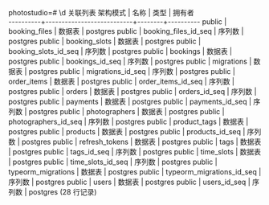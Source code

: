 photostudio=# \d
                         关联列表
 架构模式 |           名称            |  类型  |  拥有者  
----------+---------------------------+--------+----------
 public   | booking_files             | 数据表 | postgres
 public   | booking_files_id_seq      | 序列数 | postgres
 public   | booking_slots             | 数据表 | postgres
 public   | booking_slots_id_seq      | 序列数 | postgres
 public   | bookings                  | 数据表 | postgres
 public   | bookings_id_seq           | 序列数 | postgres
 public   | migrations                | 数据表 | postgres
 public   | migrations_id_seq         | 序列数 | postgres
 public   | order_items               | 数据表 | postgres
 public   | order_items_id_seq        | 序列数 | postgres
 public   | orders                    | 数据表 | postgres
 public   | orders_id_seq             | 序列数 | postgres
 public   | payments                  | 数据表 | postgres
 public   | payments_id_seq           | 序列数 | postgres
 public   | photographers             | 数据表 | postgres
 public   | photographers_id_seq      | 序列数 | postgres
 public   | product_tags              | 数据表 | postgres
 public   | products                  | 数据表 | postgres
 public   | products_id_seq           | 序列数 | postgres
 public   | refresh_tokens            | 数据表 | postgres
 public   | tags                      | 数据表 | postgres
 public   | tags_id_seq               | 序列数 | postgres
 public   | time_slots                | 数据表 | postgres
 public   | time_slots_id_seq         | 序列数 | postgres
 public   | typeorm_migrations        | 数据表 | postgres
 public   | typeorm_migrations_id_seq | 序列数 | postgres
 public   | users                     | 数据表 | postgres
 public   | users_id_seq              | 序列数 | postgres
(28 行记录)
